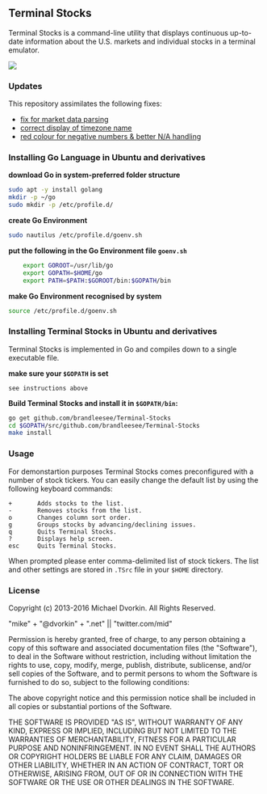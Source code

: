 ## Terminal Stocks

Terminal Stocks is a command-line utility that displays continuous up-to-date information about the U.S. markets and individual stocks in a terminal emulator. 

![](http://i.imgur.com/SkyRCpW.png)

### Updates

This repository assimilates the following fixes:

* [fix for market data parsing](https://github.com/mop-tracker/mop/pull/24/commits/641b65aa60f6a3090186fb3a87fc6c9b04e786fe)
* [correct display of timezone name](https://github.com/cuihantao/mop/commit/7037a19e20d87d2d02037fcfc4e22b4b686d75de)
* [red colour for negative numbers & better N/A handling](https://github.com/dalbert/mop/commit/ee4f79f97f2261a0fa4eb22f103c2c9ec645d38c)

### Installing Go Language in Ubuntu and derivatives

**download Go in system-preferred folder structure**

```bash
sudo apt -y install golang
mkdir -p ~/go
sudo mkdir -p /etc/profile.d/
```

**create Go Environment**

```bash
sudo nautilus /etc/profile.d/goenv.sh
```

**put the following in the Go Environment file `` goenv.sh ``**

```bash
    export GOROOT=/usr/lib/go
    export GOPATH=$HOME/go
    export PATH=$PATH:$GOROOT/bin:$GOPATH/bin
```

**make Go Environment recognised by system**
    
```bash
source /etc/profile.d/goenv.sh
```

### Installing Terminal Stocks in Ubuntu and derivatives

Terminal Stocks is implemented in Go and compiles down to a single executable file.

**make sure your `` $GOPATH `` is set** 

```
see instructions above
```

**Build Terminal Stocks and install it in `` $GOPATH/bin ``:**

```bash
go get github.com/brandleesee/Terminal-Stocks
cd $GOPATH/src/github.com/brandleesee/Terminal-Stocks
make install
```

### Usage

For demonstartion purposes Terminal Stocks comes preconfigured with a number of stock tickers. You can easily change the default list by using the following keyboard commands:

    +       Adds stocks to the list.
    -       Removes stocks from the list.
    o       Changes column sort order.
    g       Groups stocks by advancing/declining issues.
    q       Quits Terminal Stocks.
    ?       Displays help screen.
    esc     Quits Terminal Stocks.

When prompted please enter comma-delimited list of stock tickers. The list and other settings are stored in `` .TSrc `` file in your `` $HOME `` directory.

### License

Copyright (c) 2013-2016 Michael Dvorkin. All Rights Reserved.

"mike" + "@dvorkin" + ".net" || "twitter.com/mid"

Permission is hereby granted, free of charge, to any person obtaining a copy of this software and associated documentation files (the
"Software"), to deal in the Software without restriction, including without limitation the rights to use, copy, modify, merge, publish, distribute, sublicense, and/or sell copies of the Software, and to permit persons to whom the Software is furnished to do so, subject to the following conditions:

The above copyright notice and this permission notice shall be included in all copies or substantial portions of the Software.

THE SOFTWARE IS PROVIDED "AS IS", WITHOUT WARRANTY OF ANY KIND, EXPRESS OR IMPLIED, INCLUDING BUT NOT LIMITED TO THE WARRANTIES OF MERCHANTABILITY, FITNESS FOR A PARTICULAR PURPOSE AND NONINFRINGEMENT. IN NO EVENT SHALL THE AUTHORS OR COPYRIGHT HOLDERS BE LIABLE FOR ANY CLAIM, DAMAGES OR OTHER LIABILITY, WHETHER IN AN ACTION OF CONTRACT, TORT OR OTHERWISE, ARISING FROM, OUT OF OR IN CONNECTION WITH THE SOFTWARE OR THE USE OR OTHER DEALINGS IN THE SOFTWARE.
